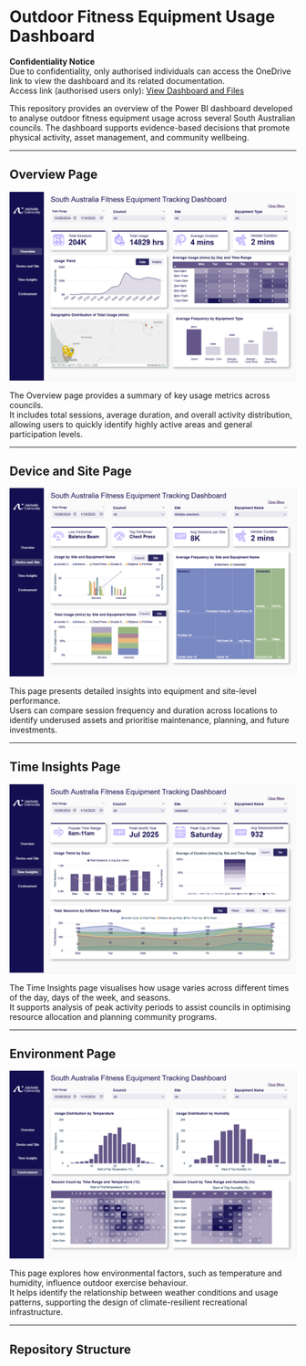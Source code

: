 # Outdoor Fitness Equipment Usage Dashboard

**Confidentiality Notice**  
Due to confidentiality, only authorised individuals can access the OneDrive link to view the dashboard and its related documentation.  
Access link (authorised users only): [View Dashboard and Files](https://mymailunisaedu-my.sharepoint.com/:f:/g/personal/ochoapjj_unisa_edu_au/Eo6rb_gIFIRAsabmvlYUqecBttYlzFn-MMbwXrTiMzCCDQ?e=ZeKM3h)

This repository provides an overview of the Power BI dashboard developed to analyse outdoor fitness equipment usage across several South Australian councils. The dashboard supports evidence-based decisions that promote physical activity, asset management, and community wellbeing.

---

## Overview Page
![Overview Dashboard](Dashboard/Images/overview.png)

The Overview page provides a summary of key usage metrics across councils.  
It includes total sessions, average duration, and overall activity distribution, allowing users to quickly identify highly active areas and general participation levels.

---

## Device and Site Page
![Device and Site Dashboard](Dashboard/Images/devicce_and_site.png)

This page presents detailed insights into equipment and site-level performance.  
Users can compare session frequency and duration across locations to identify underused assets and prioritise maintenance, planning, and future investments.

---

## Time Insights Page
![Time Insights Dashboard](Dashboard/Images/time_insights.png)

The Time Insights page visualises how usage varies across different times of the day, days of the week, and seasons.  
It supports analysis of peak activity periods to assist councils in optimising resource allocation and planning community programs.

---

## Environment Page
![Environment Dashboard](Dashboard/Images/environment.png)

This page explores how environmental factors, such as temperature and humidity, influence outdoor exercise behaviour.  
It helps identify the relationship between weather conditions and usage patterns, supporting the design of climate-resilient recreational infrastructure.

---

## Repository Structure

